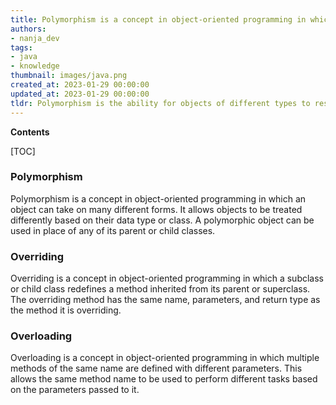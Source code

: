 ```yaml
---
title: Polymorphism is a concept in object-oriented programming in which an object can take on multiple forms. overriding is the ability of a subclass to provide a specific implementation of a method that is already provided by one of its superclasses. overloading is the ability of a class to have two or more methods with the same name but different parameters
authors:
- nanja_dev
tags:
- java
- knowledge
thumbnail: images/java.png
created_at: 2023-01-29 00:00:00
updated_at: 2023-01-29 00:00:00
tldr: Polymorphism is the ability for objects of different types to respond to the same method call, Overriding is the ability for a subclass to redefine the implementation of a method of its superclass, and Overloading is the ability to define multiple methods with the same name but different parameters.
---
```


**Contents**

[TOC]

### Polymorphism
Polymorphism is a concept in object-oriented programming in which an object can take on many different forms. It allows objects to be treated differently based on their data type or class. A polymorphic object can be used in place of any of its parent or child classes. 

### Overriding
Overriding is a concept in object-oriented programming in which a subclass or child class redefines a method inherited from its parent or superclass. The overriding method has the same name, parameters, and return type as the method it is overriding. 

### Overloading
Overloading is a concept in object-oriented programming in which multiple methods of the same name are defined with different parameters. This allows the same method name to be used to perform different tasks based on the parameters passed to it.
